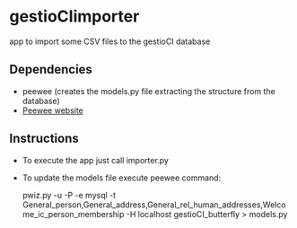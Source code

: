 gestioCIimporter
================

app to import some CSV files to the gestioCI database

Dependencies
------------

- peewee (creates the models.py file extracting the structure from the database)
 - [Peewee website](http://docs.peewee-orm.com/en/latest/)

Instructions
------------

- To execute the app just call importer.py
- To update the models file execute peewee command:

    pwiz.py -u <user> -P <password> -e mysql -t General_person,General_address,General_rel_human_addresses,Welcome_ic_person_membership -H localhost gestioCI_butterfly > models.py
 
 
